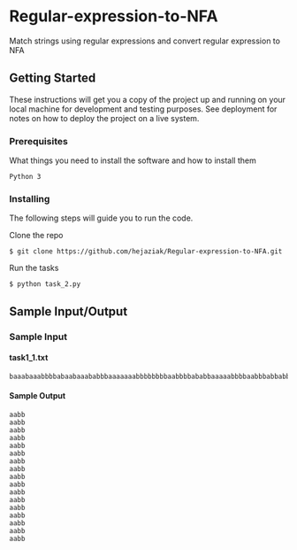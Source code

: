 # Regular-expression-to-NFA
Match strings using regular expressions and convert regular expression to NFA


## Getting Started

These instructions will get you a copy of the project up and running on your local machine for development and testing purposes. See deployment for notes on how to deploy the project on a live system.

### Prerequisites

What things you need to install the software and how to install them

```
Python 3
```

### Installing

The following steps will guide you to run the code.

Clone the repo

```
$ git clone https://github.com/hejaziak/Regular-expression-to-NFA.git
```

Run the tasks

```
$ python task_2.py
```

## Sample Input/Output

### Sample Input
#### task1_1.txt
```
baaabaaabbbbabaabaaababbbaaaaaaabbbbbbbbaabbbbababbaaaaabbbbaabbbabbabbbbbbbaabbabaabaaaabbaabbbbaaaaabbaaaaabbbbaabbaabbbbbbabbbaababbbbbbbaaaaaaaabbabaaaaabababaaaabaabbaabbbabbaabbaabbbabbbbbaaabaa

```
#### Sample Output
```
aabb
aabb
aabb
aabb
aabb
aabb
aabb
aabb
aabb
aabb
aabb
aabb
aabb
aabb
aabb
aabb
aabb
```


